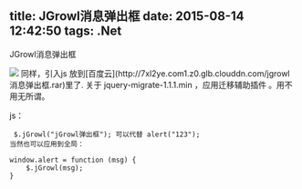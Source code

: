 title: JGrowl消息弹出框
date: 2015-08-14 12:42:50
tags: .Net
---

JGrowl消息弹出框

<img src="http://img-storage.qiniudn.com/15-8-14/98047300.jpg" />
同样，引入js
放到[百度云](http://7xl2ye.com1.z0.glb.clouddn.com/jgrowl消息弹出框.rar)里了.
关于 jquery-migrate-1.1.1.min  ，应用迁移辅助插件 。用不用无所谓。

js：
```
 $.jGrowl("jGrowl弹出框"); 可以代替 alert("123");
当然也可以应用到全局：

window.alert = function (msg) {
    $.jGrowl(msg);
}
```